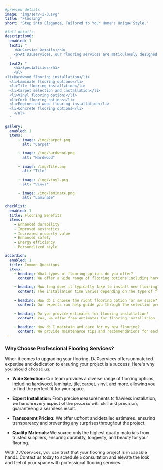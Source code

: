 ```yaml
---
#preview details
image: "img/serv-i-3.svg"
title: "Flooring"
short: "Step into Elegance, Tailored to Your Home's Unique Style."

#full details
description0:
  enabled: 1
  text1: "
    <h3>Service Details</h3>
    <p>At DJCservices, our flooring services are meticulously designed to transform your space with elegance and durability. From hardwood to laminate, tile to carpet, our expert team manages every aspect of your flooring project, from selection to installation, ensuring flawless results. Whether you're looking to update a single room or renovate your entire home, we offer a wide range of options to suit your style and budget. With a focus on quality materials and expert craftsmanship, we deliver flooring solutions that enhance the beauty and functionality of your space. Elevate your home with DJCservices' flooring services and enjoy lasting comfort and style for years to come.</p>
  "
  text2: "
    <h3>Specialities</h3>
    <ul>
<li>Hardwood flooring installation</li>
  <li>Laminate flooring options</li>
  <li>Tile flooring installation</li>
  <li>Carpet selection and installation</li>
  <li>Vinyl flooring options</li>
  <li>Cork flooring options</li>
  <li>Engineered wood flooring installation</li>
  <li>Concrete flooring options</li>
    </ul>
  "

gallery: 
  enabled: 1
  items:
      - image: /img/carpet.png
        alt: "Carpet"

      - image: /img/hardwood.png
        alt: "Hardwood"

      - image: /img/Tile.png
        alt: "Tile"

      - image: /img/vinyl.png
        alt: "Vinyl"

      - image: /img/laminate.png
        alt: "Laminate"          

checklist:
  enabled: 1
  title: Flooring Benefits
  items:
    - Enhanced durability
    - Improved aesthetics
    - Increased property value
    - Enhanced safety
    - Energy efficiency
    - Personalized style

accordion:
  enabled: 1
  title: Common Questions
  items:
    - heading: What types of flooring options do you offer?
      content: We offer a wide range of flooring options including hardwood, laminate, tile, carpet, vinyl, and luxury vinyl plank (LVP) flooring.

    - heading: How long does it typically take to install new flooring?
      content: The installation time varies depending on the type of flooring and the size of the space. Generally, installation can take anywhere from a day to several days.

    - heading: How do I choose the right flooring option for my space?
      content: Our experts can help guide you through the selection process by considering factors such as your lifestyle, budget, design preferences, and the level of foot traffic in the area.

    - heading: Do you provide estimates for flooring installation?
      content: Yes, we offer free estimates for flooring installation. Our team will assess your space and provide you with a detailed estimate based on your flooring preferences and the scope of the project.

    - heading: How do I maintain and care for my new flooring?
      content: We provide maintenance tips and recommendations for each type of flooring we install. Additionally, we can offer advice on cleaning products and techniques to help keep your floors looking their best for years to come.
---
```


### Why Choose Professional Flooring Services?

When it comes to upgrading your flooring, DJCservices offers unmatched expertise and dedication to ensuring your project is a success. Here's why you should choose us:

- **Wide Selection:** Our team provides a diverse range of flooring options, including hardwood, laminate, tile, carpet, vinyl, and more, allowing you to find the perfect fit for your space.

- **Expert Installation:** From precise measurements to flawless installation, we handle every aspect of the process with skill and precision, guaranteeing a seamless result.

- **Transparent Pricing:** We offer upfront and detailed estimates, ensuring transparency and preventing any surprises throughout the project.

- **Quality Materials:** We source only the highest quality materials from trusted suppliers, ensuring durability, longevity, and beauty for your flooring.

With DJCservices, you can trust that your flooring project is in capable hands. Contact us today to schedule a consultation and elevate the look and feel of your space with professional flooring services.